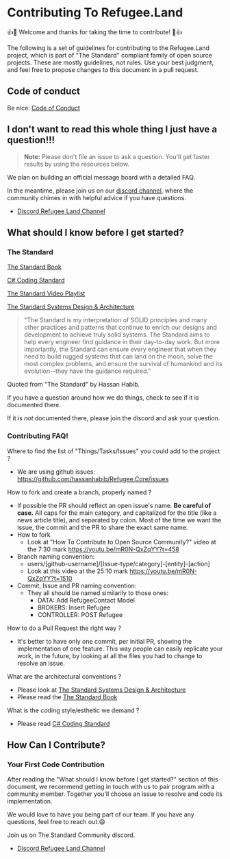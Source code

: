 
# Contributing To Refugee.Land

:+1::tada: Welcome and thanks for taking the time to contribute! :tada::+1:

The following is a set of guidelines for contributing to the Refugee.Land project, which is part of "The Standard" compliant family of open source projects. These are mostly guidelines, not rules. Use your best judgment, and feel free to propose changes to this document in a pull request.

## Code of conduct

Be nice: [Code of Conduct](https://github.com/hassanhabib/Refugee.Core/blob/main/CODE_OF_CONDUCT.md)

## I don't want to read this whole thing I just have a question!!!

> **Note:** Please don't file an issue to ask a question. You'll get faster results by using the resources below.

We plan on building an official message board with a detailed FAQ.

In the meantime, please join us on our [discord channel](https://discord.gg/cfwXg2Wwv3), where the community chimes in with helpful advice if you have questions.

- [Discord Refugee Land Channel](https://discord.gg/cfwXg2Wwv3)

## What should I know before I get started?

### The Standard

[The Standard Book](https://github.com/hassanhabib/The-Standard)

[C# Coding Standard](https://github.com/hassanhabib/CSharpCodingStandard)

[The Standard Video Playlist](https://www.youtube.com/watch?v=8PveoymxCok&list=PLan3SCnsISTQqmSTZHQbGxBmVDwQdrlub)

[The Standard Systems Design & Architecture](https://www.youtube.com/watch?v=eHnjdR9DvGk)

> "The Standard is my interpretation of SOLID principles and many other practices and patterns that continue to enrich our designs and development to achieve truly solid systems. The Standard aims to help every engineer find guidance in their day-to-day work. But more importantly, the Standard can ensure every engineer that when they need to build rugged systems that can land on the moon, solve the most complex problems, and ensure the survival of humankind and its evolution--they have the guidance required."

Quoted from "The Standard" by Hassan Habib.

If you have a question around how we do things, check to see if it is documented there.

If it is *not* documented there, please join the discord and ask your question.

### Contributing FAQ!

Where to find the list of "Things/Tasks/Issues" you could add to the project ?
- We are using github issues: https://github.com/hassanhabib/Refugee.Core/issues

How to fork and create a branch, properly named ?
- If possible the PR should reflect an open issue's name. **Be careful of case.** All caps for the main category, and capitalized for the title (like a news article title), and separated by colon. Most of the time we want the issue, the commit and the PR to share the exact same name.
- How to fork
  - Look at "How To Contribute to Open Source Community?" video at the 7:30 mark https://youtu.be/mR0N-QxZqYY?t=458
- Branch naming convention:
  - users/[github-username]/[Issue-type/category]-[entity]-[action]
  - Look at this video at the 25:10 mark https://youtu.be/mR0N-QxZqYY?t=1510
- Commit, Issue and PR naming convention:
  - They all should be named similarily to those ones:
    - DATA: Add RefugeeContact Model
    - BROKERS: Insert Refugee
    - CONTROLLER: POST Refugee

How to do a Pull Request the right way ?
- It's better to have only one commit, per initial PR, showing the implementation of one feature. This way people can easily replicate your work, in the future, by looking at all the files you had to change to resolve an issue.

What are the architectural conventions ?
- Please look at [The Standard Systems Design & Architecture](https://www.youtube.com/watch?v=eHnjdR9DvGk)
- Please read the [The Standard Book](https://github.com/hassanhabib/The-Standard)

What is the coding style/esthetic we demand ?
- Please read [C# Coding Standard](https://github.com/hassanhabib/CSharpCodingStandard)

## How Can I Contribute?

### Your First Code Contribution

After reading the "What should I know before I get started?" section of this document, we recommend getting in touch with us to pair program with a community member. Together you'll choose an issue to resolve and code its implementation.

We would love to have you being part of our team. If you have any questions, feel free to reach out.😄

Join us on The Standard Community discord.
- [Discord Refugee Land Channel](https://discord.gg/cfwXg2Wwv3)

